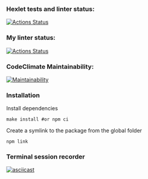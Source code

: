 ### Hexlet tests and linter status:
[![Actions Status](https://github.com/MoldavianDron/frontend-project-lvl1/workflows/hexlet-check/badge.svg)](https://github.com/MoldavianDron/frontend-project-lvl1/actions)
### My linter status:
[![Actions Status](https://github.com/MoldavianDron/frontend-project-lvl1/workflows/linter-run/badge.svg)](https://github.com/MoldavianDron/frontend-project-lvl1/actions)
### CodeClimate Maintainability:
[![Maintainability](https://api.codeclimate.com/v1/badges/a99a88d28ad37a79dbf6/maintainability)](https://codeclimate.com/github/codeclimate/codeclimate/maintainability)

### Installation
Install dependencies

    make install #or npm ci
Create a symlink to the package from the global folder
    
    npm link
   
### Terminal session recorder
[![asciicast](https://asciinema.org/a/jX0tbZ66y0ccQ5i7LTSS6OtKv.svg)](https://asciinema.org/a/jX0tbZ66y0ccQ5i7LTSS6OtKv)
